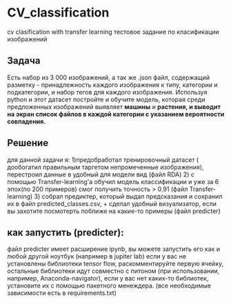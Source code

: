 # CV_classification
cv clasification with transfer learning
тестовое задание по класификации изображений


## Задача
Есть набор из 3 000 изображений, а так же .json файл, содержащий разметку - принадлежность каждого изображения к типу, категории и подкатегории, и набор тегов для каждого изображения. 
Используя python и этот датасет постройте и обучите модель, которая среди предложенных изображений выявляет **машины** и **растения, и выводит на экран список файлов в каждой категории с указанием вероятности совпадения.**


## Решение

для данной задачи я:
1)предобработал тренировочный датасет ( дообогатил правильным таргетом непромеченные изображения), перестроил данные в удобный для модели вид (файл RDA)
2) с помощью Transfer-learning'а обучил модель классификации и уже за 6 эпох(по 200 примеров) смог получить точность > 0.91 (файл Transfer-learning)
3) собрал предиктер, который выдал предсказания и сохранил их в файл predicted_classes.csv, + сделал удобный визуализатор, если вы захотите посмотерть поближе на какие-то примеры (файл predicter)


## как запустить (predicter):
файл predicter имеет расширение ipynb, вы можете запустить его как и любой другой ноутбук (например в jupiter lab)
если у вас не установлены библиотеки tensor flow, раскомментируйте первую ячейку, остальные библиотеки идут совместно с питоном (при использовании, например, Anaconda-navigator), если у вас нет каких-то библиотек, установите их с помощью пакетного менеждера.
(все необходимые зависимости есть в requirements.txt)
